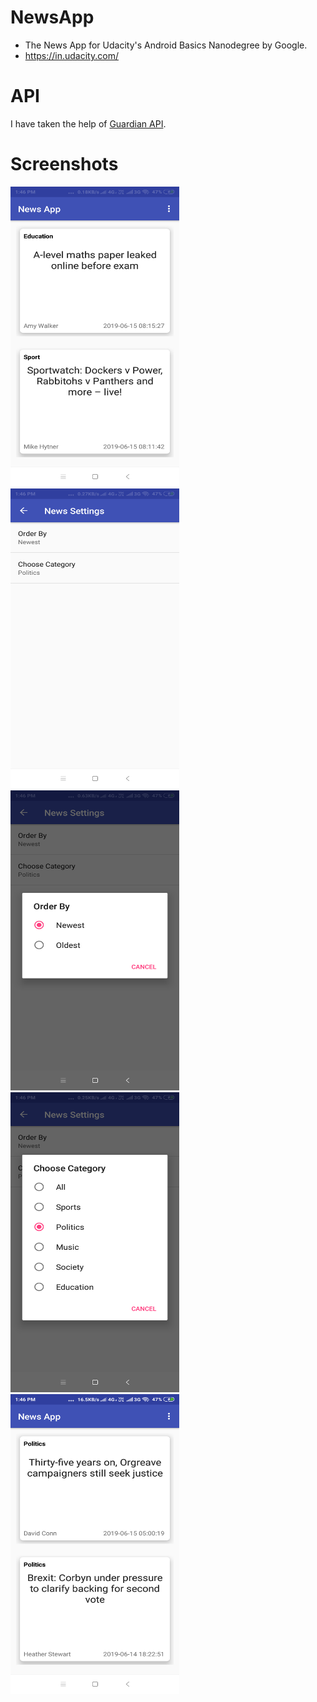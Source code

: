 # NewsApp
* The News App for Udacity's Android Basics Nanodegree by Google.
* https://in.udacity.com/

# API
I have taken the help of <a href="http://open-platform.theguardian.com/documentation/" target="_blank">Guardian API</a>.

# Screenshots
<img src="Screenshots/1.png" height = "480" width="270"> <img src="Screenshots/2.png" height = "480" width="270"> <img src="Screenshots/3.png" height = "480" width="270"><img src="Screenshots/4.png" height = "480" width="270">  <img src="Screenshots/5.png" height = "480" width="270">
